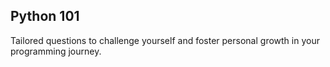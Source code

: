 ## Python 101
Tailored questions to challenge yourself and foster personal growth in your programming journey.

